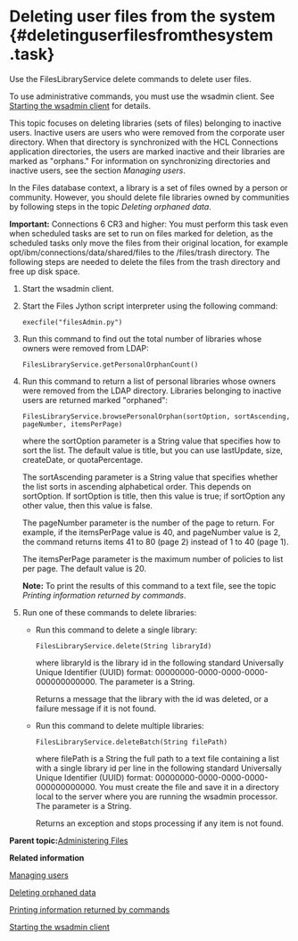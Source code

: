 # Deleting user files from the system {#deletinguserfilesfromthesystem .task}

Use the FilesLibraryService delete commands to delete user files.

To use administrative commands, you must use the wsadmin client. See [Starting the wsadmin client](t_admin_wsadmin_starting.md) for details.

This topic focuses on deleting libraries \(sets of files\) belonging to inactive users. Inactive users are users who were removed from the corporate user directory. When that directory is synchronized with the HCL Connections application directories, the users are marked inactive and their libraries are marked as "orphans." For information on synchronizing directories and inactive users, see the section *Managing users*.

In the Files database context, a library is a set of files owned by a person or community. However, you should delete file libraries owned by communities by following steps in the topic *Deleting orphaned data*.

**Important:** Connections 6 CR3 and higher: You must perform this task even when scheduled tasks are set to run on files marked for deletion, as the scheduled tasks only move the files from their original location, for example opt/ibm/connections/data/shared/files to the /files/trash directory. The following steps are needed to delete the files from the trash directory and free up disk space.

1.  Start the wsadmin client.

2.  Start the Files Jython script interpreter using the following command:

    ```
    execfile("filesAdmin.py")
    ```

3.  Run this command to find out the total number of libraries whose owners were removed from LDAP:

    ```
    FilesLibraryService.getPersonalOrphanCount()
    ```

4.  Run this command to return a list of personal libraries whose owners were removed from the LDAP directory. Libraries belonging to inactive users are returned marked "orphaned":

    ```
    FilesLibraryService.browsePersonalOrphan(sortOption, sortAscending, pageNumber, itemsPerPage)
    ```

    where the sortOption parameter is a String value that specifies how to sort the list. The default value is title, but you can use lastUpdate, size, createDate, or quotaPercentage.

    The sortAscending parameter is a String value that specifies whether the list sorts in ascending alphabetical order. This depends on sortOption. If sortOption is title, then this value is true; if sortOption any other value, then this value is false.

    The pageNumber parameter is the number of the page to return. For example, if the itemsPerPage value is 40, and pageNumber value is 2, the command returns items 41 to 80 \(page 2\) instead of 1 to 40 \(page 1\).

    The itemsPerPage parameter is the maximum number of policies to list per page. The default value is 20.

    **Note:** To print the results of this command to a text file, see the topic *Printing information returned by commands*.

5.  Run one of these commands to delete libraries:

    -   Run this command to delete a single library:

        ```
        FilesLibraryService.delete(String libraryId)
        ```

        where libraryId is the library id in the following standard Universally Unique Identifier \(UUID\) format: 00000000-0000-0000-0000-000000000000. The parameter is a String.

        Returns a message that the library with the id was deleted, or a failure message if it is not found.

    -   Run this command to delete multiple libraries:

        ```
        FilesLibraryService.deleteBatch(String filePath)
        ```

        where filePath is a String the full path to a text file containing a list with a single library id per line in the following standard Universally Unique Identifier \(UUID\) format: 00000000-0000-0000-0000-000000000000. You must create the file and save it in a directory local to the server where you are running the wsadmin processor. The parameter is a String.

        Returns an exception and stops processing if any item is not found.


**Parent topic:**[Administering Files](../admin/c_admin_files_overview.md)

**Related information**  


[Managing users](../admin/c_admin_common_user_life_cycle_over.md)

[Deleting orphaned data](../admin/t_admin_communities_delete_orphaned_data.md)

[Printing information returned by commands](../admin/t_admin_files_printing.md)

[Starting the wsadmin client](../admin/t_admin_wsadmin_starting.md)

